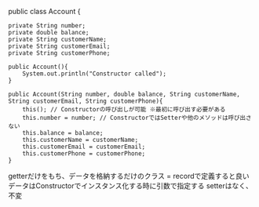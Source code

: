 public class Account {

    private String number;
    private double balance;
    private String customerName;
    private String customerEmail;
    private String customerPhone;

    public Account(){
        System.out.println("Constructor called");
    }

    public Account(String number, double balance, String customerName, String customerEmail, String customerPhone){
        this(); // Constructorの呼び出しが可能 ※最初に呼び出す必要がある
        this.number = number; // ConstructorではSetterや他のメソッドは呼び出さない
        this.balance = balance;
        this.customerName = customerName;
        this.customerEmail = customerEmail;
        this.customerPhone = customerPhone;
    }


getterだけをもち、データを格納するだけのクラス = recordで定義すると良い
データはConstructorでインスタンス化する時に引数で指定する
setterはなく、不変